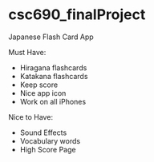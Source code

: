 # csc690_finalProject
Japanese Flash Card App

Must Have:
- Hiragana flashcards
- Katakana flashcards
- Keep score
- Nice app icon
- Work on all iPhones

Nice to Have:
- Sound Effects
- Vocabulary words
- High Score Page

